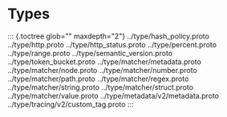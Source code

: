 Types
=====

::: {.toctree glob="" maxdepth="2"}
../type/hash_policy.proto ../type/http.proto ../type/http_status.proto
../type/percent.proto ../type/range.proto ../type/semantic_version.proto
../type/token_bucket.proto ../type/matcher/metadata.proto
../type/matcher/node.proto ../type/matcher/number.proto
../type/matcher/path.proto ../type/matcher/regex.proto
../type/matcher/string.proto ../type/matcher/struct.proto
../type/matcher/value.proto ../type/metadata/v2/metadata.proto
../type/tracing/v2/custom_tag.proto
:::
